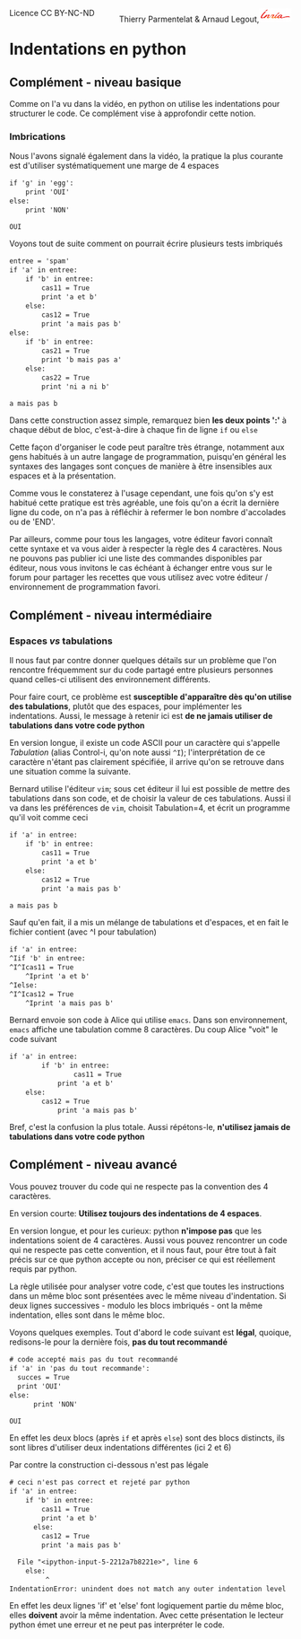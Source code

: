 
<span style="float:left;">Licence CC BY-NC-ND</span><span style="float:right;">Thierry Parmentelat &amp; Arnaud Legout,<img src="../../media/inria-25.png" style="display:inline"></span><br/>

# Indentations en python

## Complément - niveau basique

Comme on l'a vu dans la vidéo, en python on utilise les indentations pour structurer le code. Ce complément vise à approfondir cette notion.

### Imbrications

Nous l'avons signalé également dans la vidéo, la pratique la plus courante est d'utiliser systématiquement une marge de 4 espaces


```
if 'g' in 'egg':
    print 'OUI'
else:
    print 'NON'
```

    OUI


Voyons tout de suite comment on pourrait écrire plusieurs tests imbriqués


```
entree = 'spam'
if 'a' in entree:
    if 'b' in entree:
        cas11 = True
        print 'a et b'
    else:
        cas12 = True
        print 'a mais pas b'
else:
    if 'b' in entree:
        cas21 = True
        print 'b mais pas a'
    else:
        cas22 = True
        print 'ni a ni b'
```

    a mais pas b


Dans cette construction assez simple, remarquez bien **les deux points ':'** à chaque début de bloc, c'est-à-dire à chaque fin de ligne `if` ou `else`

Cette façon d'organiser le code peut paraître très étrange, notamment aux gens habitués à un autre langage de programmation, puisqu'en général les syntaxes des langages sont conçues de manière à être insensibles aux espaces et à la présentation.

Comme vous le constaterez à l'usage cependant, une fois qu'on s'y est habitué cette pratique est très agréable, une fois qu'on a écrit la dernière ligne du code, on n'a pas à réfléchir à refermer le bon nombre d'accolades ou de 'END'.

Par ailleurs, comme pour tous les langages, votre éditeur favori connaît cette syntaxe et va vous aider à respecter la règle des 4 caractères. Nous ne pouvons pas publier ici une liste des commandes disponibles par éditeur, nous vous invitons le cas échéant à échanger entre vous sur le forum pour partager les recettes que vous utilisez avec votre éditeur / environnement de programmation favori.

## Complément - niveau intermédiaire

### Espaces *vs* tabulations

Il nous faut par contre donner quelques détails sur un problème que l'on rencontre fréquemment sur du code partagé entre plusieurs personnes quand celles-ci utilisent des environnement différents.

Pour faire court, ce problème est **susceptible d'apparaître dès qu'on utilise des tabulations**, plutôt que des espaces, pour implémenter les indentations. Aussi, le message à retenir ici est **de ne jamais utiliser de tabulations dans votre code python**

En version longue, il existe un code ASCII pour un caractère qui s'appelle *Tabulation* (alias Control-i, qu'on note aussi `^I`); l'interprétation de ce caractère n'étant pas clairement spécifiée, il arrive qu'on se retrouve dans une situation comme la suivante.

Bernard utilise l'éditeur `vim`; sous cet éditeur il lui est possible de mettre des tabulations dans son code, et de choisir la valeur de ces tabulations. Aussi il va dans les préférences de `vim`, choisit Tabulation=4, et écrit un programme qu'il voit comme ceci


```
if 'a' in entree:
    if 'b' in entree:
        cas11 = True
        print 'a et b'
    else:
        cas12 = True
        print 'a mais pas b'
```

    a mais pas b


Sauf qu'en fait, il a mis un mélange de tabulations et d'espaces, et en fait le fichier contient (avec ^I pour tabulation)

    if 'a' in entree:
    ^Iif 'b' in entree:
    ^I^Icas11 = True
        ^Iprint 'a et b'
    ^Ielse:
    ^I^Icas12 = True
        ^Iprint 'a mais pas b'

Bernard envoie son code à Alice qui utilise `emacs`. Dans son environnement, `emacs` affiche une tabulation comme 8 caractères. Du coup Alice "voit" le code suivant

    if 'a' in entree:
            if 'b' in entree:
                    cas11 = True
                print 'a et b'
        else:
            cas12 = True
                print 'a mais pas b'

Bref, c'est la confusion la plus totale. Aussi répétons-le, **n'utilisez jamais de tabulations dans votre code python**

## Complément - niveau avancé

Vous pouvez trouver du code qui ne respecte pas la convention des 4 caractères.

En version courte: **Utilisez toujours des indentations de 4 espaces**.

En version longue, et pour les curieux: python **n'impose pas** que les indentations soient de 4 caractères. Aussi vous pouvez rencontrer un code qui ne respecte pas cette convention, et il nous faut, pour être tout à fait précis sur ce que python accepte ou non, préciser ce qui est réellement requis par python.

La règle utilisée pour analyser votre code, c'est que toutes les instructions dans un même bloc sont présentées avec le même niveau d'indentation. Si deux lignes successives - modulo les blocs imbriqués - ont la même indentation, elles sont dans le même bloc.

Voyons quelques exemples. Tout d'abord le code suivant est **légal**, quoique, redisons-le pour la dernière fois, **pas du tout recommandé**


```
# code accepté mais pas du tout recommandé
if 'a' in 'pas du tout recommande':
  succes = True
  print 'OUI'
else:
      print 'NON'
```

    OUI


En effet les deux blocs (après `if` et après `else`) sont des blocs distincts, ils sont libres d'utiliser deux indentations différentes (ici 2 et 6)

Par contre la construction ci-dessous n'est pas légale


```
# ceci n'est pas correct et rejeté par python
if 'a' in entree:
    if 'b' in entree:
        cas11 = True
        print 'a et b'
      else:
        cas12 = True
        print 'a mais pas b'
```


      File "<ipython-input-5-2212a7b8221e>", line 6
        else:
             ^
    IndentationError: unindent does not match any outer indentation level



En effet les deux lignes 'if' et 'else' font logiquement partie du même bloc, elles **doivent** avoir la même indentation. Avec cette présentation le lecteur python émet une erreur et ne peut pas interpréter le code.

